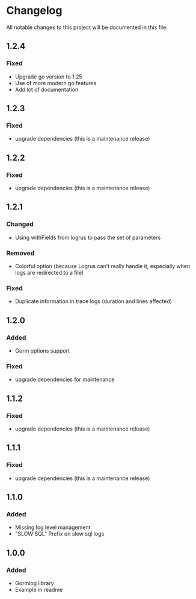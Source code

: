 # Changelog

All notable changes to this project will be documented in this file.

## 1.2.4

### Fixed

- Upgrade go version to 1.25
- Use of more modern go features
- Add lot of documentation

## 1.2.3

### Fixed

- upgrade dependencies (this is a maintenance release)

## 1.2.2

### Fixed

- upgrade dependencies (this is a maintenance release)

## 1.2.1

### Changed

- Using withFields from logrus to pass the set of parameters

### Removed

- Colorful option (because Logrus can't really handle it, especially when logs are redirected to a file)

### Fixed

- Duplicate information in trace logs (duration and lines affected)

## 1.2.0

### Added

- Gorm options support

### Fixed

- upgrade dependencies for maintenance

## 1.1.2

### Fixed

- upgrade dependencies (this is a maintenance release)

## 1.1.1

### Fixed

- upgrade dependencies (this is a maintenance release)

## 1.1.0

### Added

- Missing log level management
- "SLOW SQL" Prefix on slow sql logs

## 1.0.0

### Added

- Gormlog library
- Example in readme
